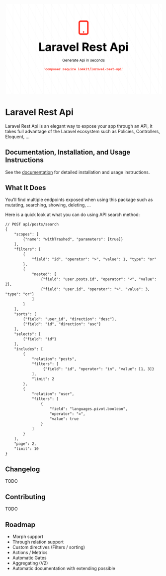 <p align="center"><img src="https://raw.githubusercontent.com/Lomkit/art/master/laravel-rest-api/cover.png" alt="Social Card of Laravel Permission"></p>

# Laravel Rest Api

Laravel Rest Api is an elegant way to expose your app through an API, it takes full advantage of the Laravel ecosystem such as Policies, Controllers, Eloquent, ...

## Documentation, Installation, and Usage Instructions

See the [documentation](https://laravel-rest-api.lomkit.com) for detailed installation and usage instructions.

## What It Does

You'll find multiple endpoints exposed when using this package such as mutating, searching, showing, deleting, ...

Here is a quick look at what you can do using API search method:
```
// POST api/posts/search
{
    "scopes": [
        {"name": "withTrashed", "parameters": [true]}
    ],
    "filters": [
        {
            "field": "id", "operator": ">", "value": 1, "type": "or"
        },
        {
            "nested": [
                {"field": "user.posts.id", "operator": "<", "value": 2},
                {"field": "user.id", "operator": ">", "value": 3, "type": "or"}
            ]
        }
    ],
    "sorts": [
        {"field": "user_id", "direction": "desc"},
        {"field": "id", "direction": "asc"}
    ],
    "selects": [
        {"field": "id"}
    ],
    "includes": [
        {
            "relation": "posts",
            "filters": [
                 {"field": "id", "operator": "in", "value": [1, 3]}
            ],
            "limit": 2
        },
        {
            "relation": "user",
            "filters": [
                {
                    "field": "languages.pivot.boolean",
                    "operator": "=",
                    "value": true
                }
            ]
        }
    ],
    "page": 2,
    "limit": 10
}
```

## Changelog

TODO

## Contributing

TODO

## Roadmap

- Morph support
- Through relation support
- Custom directives (Filters / sorting)
- Actions / Metrics
- Automatic Gates
- Aggregating (V2)
- Automatic documentation with extending possible